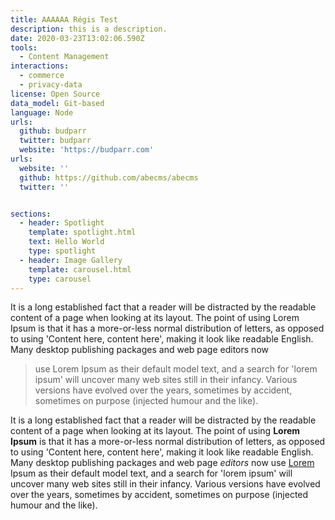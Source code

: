 ```yaml
---
title: AAAAAA Régis Test
description: this is a description.
date: 2020-03-23T13:02:06.590Z
tools:
  - Content Management
interactions:
  - commerce
  - privacy-data
license: Open Source
data_model: Git-based
language: Node
urls:
  github: budparr
  twitter: budparr
  website: 'https://budparr.com'
urls:
  website: ''
  github: https://github.com/abecms/abecms
  twitter: ''


sections:
  - header: Spotlight
    template: spotlight.html
    text: Hello World
    type: spotlight
  - header: Image Gallery
    template: carousel.html
    type: carousel
---
```

It is a long established fact that a reader will be distracted by the readable content of a page when looking at its layout. The point of using Lorem Ipsum is that it has a more-or-less normal distribution of letters, as opposed to using 'Content here, content here', making it look like readable English. Many desktop publishing packages and web page editors now 

> use Lorem Ipsum as their default model text, and a search for 'lorem ipsum' will uncover many web sites still in their infancy. Various versions have evolved over the years, sometimes by accident, sometimes on purpose (injected humour and the like).

It is a long established fact that a reader will be distracted by the readable content of a page when looking at its layout. The point of using **Lorem Ipsum** is that it has a more-or-less normal distribution of letters, as opposed to using 'Content here, content here', making it look like readable English. Many desktop publishing packages and web page *editors* now use [Lorem](https://tnd.dev) Ipsum as their default model text, and a search for 'lorem ipsum' will uncover many web sites still in their infancy. Various versions have evolved over the years, sometimes by accident, sometimes on purpose (injected humour and the like).
